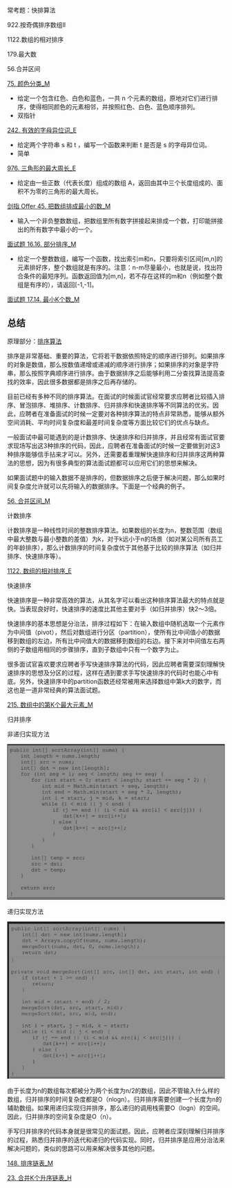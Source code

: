 常考题：快排算法

922.按奇偶排序数组II

1122.数组的相对排序

179.最大数

56.合并区间

[75. 颜色分类_M](../explain/75.%20颜色分类_M.md)

- 给定一个包含红色、白色和蓝色，一共 n 个元素的数组，原地对它们进行排序，使得相同颜色的元素相邻，并按照红色、白色、蓝色顺序排列。
- 双指针

[242. 有效的字母异位词_E](../explain/242.%20有效的字母异位词_E.md)

- 给定两个字符串 s 和 t ，编写一个函数来判断 t 是否是 s 的字母异位词。
- 简单

[976. 三角形的最大周长_E](../explain/976.%20三角形的最大周长_E.md)

- 给定由一些正数（代表长度）组成的数组 A，返回由其中三个长度组成的、面积不为零的三角形的最大周长。

[剑指 Offer 45. 把数组排成最小的数_M](../explain/剑指%20Offer%2045.%20把数组排成最小的数_M.md)

- 输入一个非负整数数组，把数组里所有数字拼接起来排成一个数，打印能拼接出的所有数字中最小的一个。

[面试题 16.16. 部分排序_M](../explain/面试题%2016.16.%20部分排序_M.md)

- 给定一个整数数组，编写一个函数，找出索引m和n，只要将索引区间[m,n]的元素排好序，整个数组就是有序的。注意：n-m尽量最小，也就是说，找出符合条件的最短序列。函数返回值为[m,n]，若不存在这样的m和n（例如整个数组是有序的），请返回[-1,-1]。

[面试题 17.14. 最小K个数_M](../explain/面试题%2017.14.%20最小K个数_M.md)


## 总结

原理部分：[排序算法](../原理/排序算法.md)

排序是非常基础、重要的算法，它将若干数据依照特定的顺序进行排列。如果排序的对象是数值，那么按数值递增或递减的顺序进行排序；如果排序的对象是字符串，那么按照字典顺序进行排序。由于数据排序之后能够利用二分查找算法提高查找的效率，因此很多数据都是排序之后再存储的。

目前已经有多种不同的排序算法。在面试的时候面试官经常要求应聘者比较插入排序、冒泡排序、堆排序、计数排序、归并排序和快速排序等不同算法的优劣。因此，应聘者在准备面试的时候一定要对各种排序算法的特点非常熟悉，能够从额外空间消耗、平均时间复杂度和最差时间复杂度等方面比较它们的优点与缺点。

一般面试中最可能遇到的是计数排序、快速排序和归并排序，并且经常有面试官要求现场写出这3种排序的代码，因此，应聘者在准备面试的时候一定要做到对这3种排序能够信手拈来才可以。另外，还需要着重理解快速排序和归并排序这两种算法的思想，因为有很多典型的算法面试题都可以应用它们的思想来解决。

如果面试题中的输入数据不是排序的，但数据排序之后便于解决问题，那么如果时间复杂度允许就可以先将输入的数据排序。下面是一个经典的例子。

[56. 合并区间_M](../explain/56.%20合并区间_M.md)

计数排序

计数排序是一种线性时间的整数排序算法。如果数组的长度为n，整数范围（数组中最大整数与最小整数的差值）为k，对于k远小于n的场景（如对某公司所有员工的年龄排序），那么计数排序的时间复杂度优于其他基于比较的排序算法（如归并排序、快速排序等）。

[1122. 数组的相对排序_E](../explain/1122.%20数组的相对排序_E.md)

快速排序

快速排序是一种非常高效的算法，从其名字可以看出这种排序算法最大的特点就是快。当表现良好时，快速排序的速度比其他主要对手（如归并排序）快2～3倍。

快速排序的基本思想是分治法，排序过程如下：在输入数组中随机选取一个元素作为中间值（pivot），然后对数组进行分区（partition），使所有比中间值小的数据移到数组的左边，所有比中间值大的数据移到数组的右边。接下来对中间值左右两侧的子数组用相同的步骤排序，直到子数组中只有一个数字为止。

很多面试官喜欢要求应聘者手写快速排序算法的代码，因此应聘者需要深刻理解快速排序的思想及分区的过程，这样在遇到要求手写快速排序的代码时也能心中有底。另外，快速排序中的partition函数还经常被用来选择数组中第k大的数字，而这也是一道非常经典的算法面试题。

[215. 数组中的第K个最大元素_M](../explain/215.%20数组中的第K个最大元素_M.md)

归并排序

非递归实现方法

![](img/Pasted%20image%2020210907090106.png)

递归实现方法

![](img/Pasted%20image%2020210907090121.png)

由于长度为n的数组每次都被分为两个长度为n/2的数组，因此不管输入什么样的数组，归并排序的时间复杂度都是O（nlogn）。归并排序需要创建一个长度为n的辅助数组。如果用递归实现归并排序，那么递归的调用栈需要O（logn）的空间。因此，归并排序的空间复杂度是O（n）。

手写归并排序的代码本身就是很常见的面试题。因此，应聘者应深刻理解归并排序的过程，熟悉归并排序的迭代和递归的代码实现。同时，归并排序是应用分治法来解决问题的，类似的思路可以用来解决很多其他的问题。

[148. 排序链表_M](../explain/148.%20排序链表_M.md)

[23. 合并K个升序链表_H](../explain/23.%20合并K个升序链表_H.md)

